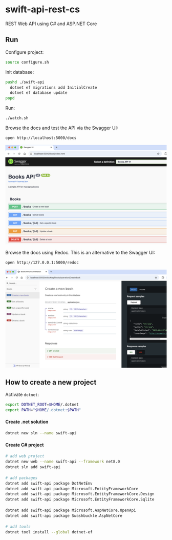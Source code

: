 # swift-api-rest-cs

REST Web API using C# and ASP.NET Core

## Run

Configure project:

```bash
source configure.sh
```

Init database:

```bash
pushd ./swift-api
  dotnet ef migrations add InitialCreate
  dotnet ef database update
popd
```

Run:

```bash
./watch.sh
```

Browse the docs and test the API via the Swagger UI:

```bash
open http://localhost:5000/docs
```

![swagger-ui](./docs/swagger-ui.png)

Browse the docs using Redoc. This is an alternative to the Swagger UI:

```bash
open http://127.0.0.1:5000/redoc
```

![redoc-ui](./docs/redoc-ui.png)

## How to create a new project

Activate `dotnet`:

```bash
export DOTNET_ROOT=$HOME/.dotnet
export PATH="$HOME/.dotnet:$PATH"
```

#### Create .net solution

```bash
dotnet new sln --name swift-api
```

#### Create C# project

```bash
# add web project
dotnet new web --name swift-api --framework net8.0
dotnet sln add swift-api

# add packages
dotnet add swift-api package DotNetEnv
dotnet add swift-api package Microsoft.EntityFrameworkCore
dotnet add swift-api package Microsoft.EntityFrameworkCore.Design
dotnet add swift-api package Microsoft.EntityFrameworkCore.Sqlite

dotnet add swift-api package Microsoft.AspNetCore.OpenApi
dotnet add swift-api package Swashbuckle.AspNetCore

# add tools
dotnet tool install --global dotnet-ef
```
